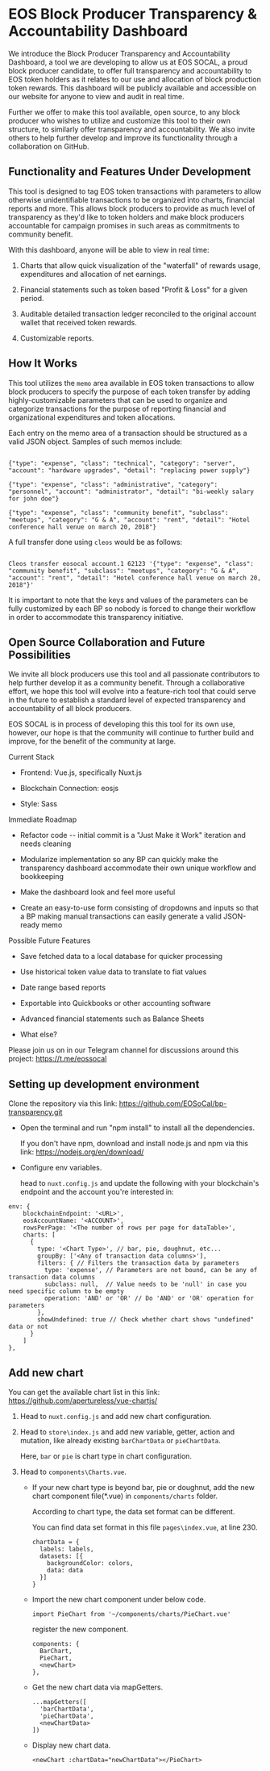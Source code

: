 # EOS Block Producer Transparency & Accountability Dashboard

We introduce the Block Producer Transparency and Accountability Dashboard, a tool we are developing to allow us at EOS SOCAL, a proud block producer candidate, to offer full transparency and accountability to EOS token holders as it relates to our use and allocation of block production token rewards. This dashboard will be publicly available and accessible on our website for anyone to view and audit in real time.

Further we offer to make this tool available, open source, to any block producer who wishes to utilize and customize this tool to their own structure, to similarly offer transparency and accountability. We also invite others to help further develop and improve its functionality through a collaboration on GitHub.

## Functionality and Features Under Development

This tool is designed to tag EOS token transactions with parameters to allow otherwise unidentifiable transactions to be organized into charts, financial reports and more. This allows block producers to provide as much level of transparency as they'd like to token holders and make block producers accountable for campaign promises in such areas as commitments to community benefit.

With this dashboard, anyone will be able to view in real time:

1.  Charts that allow quick visualization of the "waterfall" of rewards usage, expenditures and allocation of net earnings.

2.  Financial statements such as token based "Profit & Loss" for a given period.

3.  Auditable detailed transaction ledger reconciled to the original account wallet that received token rewards.

4.  Customizable reports.

## How It Works

This tool utilizes the `memo` area available in EOS token transactions to allow block producers to specify the purpose of each token transfer by adding highly-customizable parameters that can be used to organize and categorize transactions for the purpose of reporting financial and organizational expenditures and token allocations.

Each entry on the memo area of a transaction should be structured as a valid JSON object. Samples of such memos include:

```

{"type": "expense", "class": "technical", "category": "server", "account": "hardware upgrades", "detail": "replacing power supply"}

{"type": "expense", "class": "administrative", "category": "personnel", "account": "administrator", "detail": "bi-weekly salary for john doe"}

{"type": "expense", "class": "community benefit", "subclass": "meetups", "category": "G & A", "account": "rent", "detail": "Hotel conference hall venue on march 20, 2018"}

```

A full transfer done using `cleos` would be as follows:

```

Cleos transfer eosocal account.1 62123 '{"type": "expense", "class": "community benefit", "subclass": "meetups", "category": "G & A", "account": "rent", "detail": "Hotel conference hall venue on march 20, 2018"}'

```

It is important to note that the keys and values of the parameters can be fully customized by each BP so nobody is forced to change their workflow in order to accommodate this transparency initiative.

## Open Source Collaboration and Future Possibilities

We invite all block producers use this tool and all passionate contributors to help further develop it as a community benefit. Through a collaborative effort, we hope this tool will evolve into a feature-rich tool that could serve in the future to establish a standard level of expected transparency and accountability of all block producers.

EOS SOCAL is in process of developing this this tool for its own use, however, our hope is that the community will continue to further build and improve, for the benefit of the community at large.

Current Stack

-   Frontend: Vue.js, specifically Nuxt.js

-   Blockchain Connection: eosjs

-   Style: Sass

Immediate Roadmap

-   Refactor code -- initial commit is a "Just Make it Work" iteration and needs cleaning

-   Modularize implementation so any BP can quickly make the transparency dashboard accommodate their own unique workflow and bookkeeping

-   Make the dashboard look and feel more useful

-   Create an easy-to-use form consisting of dropdowns and inputs so that a BP making manual transactions can easily generate a valid JSON-ready memo

Possible Future Features

-   Save fetched data to a local database for quicker processing

-   Use historical token value data to translate to fiat values

-   Date range based reports

-   Exportable into Quickbooks or other accounting software

-   Advanced financial statements such as Balance Sheets

-   What else?

Please join us on in our Telegram channel for discussions around this project: <https://t.me/eossocal>

## Setting up development environment

Clone the repository via this link: https://github.com/EOSoCal/bp-transparency.git

-   Open the terminal and run "npm install" to install all the dependencies.

    If you don't have npm, download and install node.js and npm via this link: https://nodejs.org/en/download/

-   Configure env variables.

    head to `nuxt.config.js` and update the following with your blockchain's endpoint and the account you're interested in:

```
env: {
    blockchainEndpoint: '<URL>',
    eosAccountName: '<ACCOUNT>',
    rowsPerPage: '<The number of rows per page for dataTable>',
    charts: [
      {
        type: '<Chart Type>', // bar, pie, doughnut, etc...
        groupBy: ['<Any of transaction data columns>'],
        filters: { // Filters the transaction data by parameters
          type: 'expense', // Parameters are not bound, can be any of transaction data columns
          subclass: null,  // Value needs to be 'null' in case you need specific column to be empty
          operation: 'AND' or 'OR' // Do 'AND' or 'OR' operation for parameters
        },
        showUndefined: true // Check whether chart shows "undefined" data or not
      }
    ]
},
```

## Add new chart

You can get the available chart list in this link:  https://github.com/apertureless/vue-chartjs/

1.  Head to `nuxt.config.js` and add new chart configuration.

2.  Head to `store\index.js` and add new variable, getter, action and mutation, like already existing `barChartData` or `pieChartData`.

    Here, `bar` or `pie` is chart type in chart configuration.

3.  Head to `components\Charts.vue`.

    -   If your new chart type is beyond bar, pie or doughnut, add the new chart component file(*.vue) in `components/charts` folder.

        According to chart type, the data set format can be different.

        You can find data set format in this file `pages\index.vue`, at line 230.

        ```
        chartData = {
          labels: labels,
          datasets: [{
            backgroundColor: colors,
            data: data
          }]
        }
        ```

    -   Import the new chart component under below code.

        ```
        import PieChart from '~/components/charts/PieChart.vue'
        ```

        register the new component.

        ```
        components: {
          BarChart,
          PieChart,
          <newChart>
        },
        ```

    -   Get the new chart data via mapGetters.

        ```
        ...mapGetters([
          'barChartData',
          'pieChartData',
          <newChartData>
        ])
        ```

    -   Display new chart data.

        ```
        <newChart :chartData="newChartData"></PieChart>
        ```
